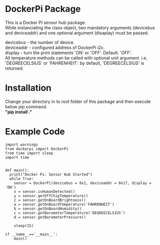 # DockerPi Package

This is a Docker PI sensor hub package.<br>
While instanciating the class object, two mandatory arguments (devicebus and deviceaddr) and one optional argument (disaplay) must be passed.<br>

devicebus - the number of device.<br>
deviceaddr - configured address of DockerPi i2c.<br>
display - turn the print statements 'ON' or 'OFF'. Default: 'OFF'.<br>
All temperature methods can be called with optional unit argument. i.e, 'DEGREECELSIUS' or 'FAHRENHEIT'. by default, 'DEGREECELSIUS' is returned.<br>

# Installation

Change your directory in to root folder of this package and then execute below pip command.<br>
**"pip install ."**<br>

# Example Code

~~~
import warnings
from dockerpi import DockerPi
from time import sleep
import time


def main():
  print("Docker Pi: Sensor Hub Started")
  while True:
    sensor = DockerPi(devicebus = 0x1, deviceaddr = 0x17, display = 'ON')
    x = sensor.isHumanDetected()
    y = sensor.getOffChipTemperature()
    z = sensor.getOnBoardBrightness()
    a = sensor.getOnBoardTemperature('FAHRENHEIT')
    b = sensor.getOnBoardHumidity()
    c = sensor.getBarometerTemperature('DEGREECELSIUS')
    d = sensor.getBarometerPressure()

    sleep(15)

if __name__=='__main__':
    main()
~~~

